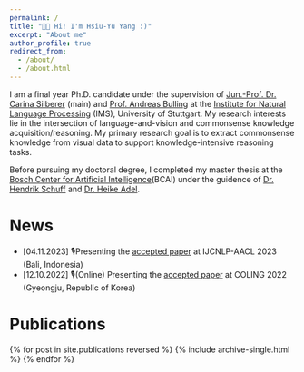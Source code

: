 ```yaml
---
permalink: /
title: "👋🏼 Hi! I'm Hsiu-Yu Yang :)"
excerpt: "About me"
author_profile: true
redirect_from: 
  - /about/
  - /about.html
---
```


I am a final year Ph.D. candidate under the supervision of [Jun.-Prof. Dr. Carina Silberer](https://sites.google.com/view/carinasilberer) (main) and [Prof. Andreas Bulling](https://perceptualui.org/people/bulling/) 
at the [Institute for Natural Language Processing](https://www.ims.uni-stuttgart.de/en/) (IMS), University of Stuttgart.
My research interests lie in the intersection of language-and-vision and commonsense knowledge acquisition/reasoning.
My primary research goal is to extract commonsense knowledge from visual data to support knowledge-intensive reasoning tasks.

Before pursuing my doctoral degree, I completed my master thesis at the [Bosch Center for Artificial Intelligence](https://www.bosch-ai.com/)(BCAI) under the guidence of [Dr. Hendrik Schuff](https://scholar.google.de/citations?user=UzUVKbAAAAAJ&hl=de) and [Dr. Heike Adel](https://sites.google.com/view/heikeadel/home).


News
======
* [04.11.2023] 🎙️Presenting the [accepted paper](https://mallory24.github.io/publication/cae_IJCNLP_AACL_2023) at IJCNLP-AACL 2023 (Bali, Indonesia)
* [12.10.2022] 🎙️(Online) Presenting the [accepted paper](https://mallory24.github.io/publication/cs_probing_COLING_2002) at COLING 2022 (Gyeongju, Republic of Korea)


Publications
======
{% for post in site.publications reversed %}
  {% include archive-single.html %}
{% endfor %}